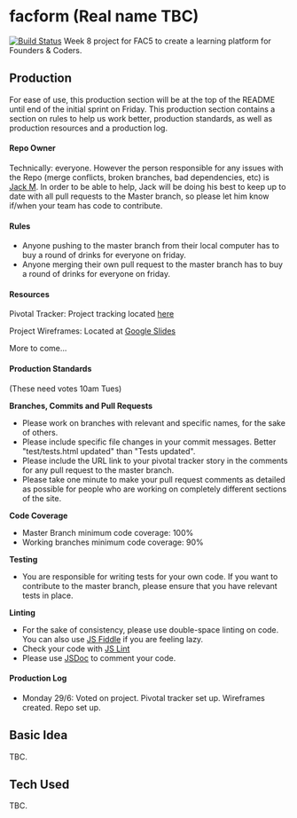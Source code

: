 # facform (Real name TBC)
[![Build Status](https://travis-ci.org/foundersandcoders/facform.svg)](https://travis-ci.org/foundersandcoders/facform)
Week 8 project for FAC5 to create a learning platform for Founders & Coders.

## Production
For ease of use, this production section will be at the top of the README until end of the initial sprint on Friday. This production section contains a section on rules to help us work better, production standards, as well as production resources and a production log.
#### Repo Owner
Technically: everyone. However the person responsible for any issues with the Repo (merge conflicts, broken branches, bad dependencies, etc) is [Jack M](https://github.com/jackpandas). In order to be able to help, Jack will be doing his best to keep up to date with all pull requests to the Master branch, so please let him know if/when your team has code to contribute.
#### Rules
+ Anyone pushing to the master branch from their local computer has to buy a round of drinks for everyone on friday.
+ Anyone merging their own pull request to the master branch has to buy a round of drinks for everyone on friday.  

#### Resources

Pivotal Tracker: Project tracking located [here](https://www.pivotaltracker.com/n/projects/1376992)

Project Wireframes: Located at [Google Slides](https://docs.google.com/presentation/d/1cWb6hFbg6THoIsz7FQiDJXwGlKGLkmeXTYfaZad_bc4/edit?pli=1#slide=id.ga28673939_0_1)

More to come... 

#### Production Standards  
(These need votes 10am Tues)

**Branches, Commits and Pull Requests**

+ Please work on branches with relevant and specific names, for the sake of others.
+ Please include specific file changes in your commit messages. Better "test/tests.html updated" than "Tests updated".
+ Please include the URL link to your pivotal tracker story in the comments for any pull request to the master branch.
+ Please take one minute to make your pull request comments as detailed as possible for people who are working on completely different sections of the site.

**Code Coverage**

+ Master Branch minimum code coverage: 100%
+ Working branches minimum code coverage: 90%

**Testing**

+ You are responsible for writing tests for your own code. If you want to contribute to the master branch, please ensure that you have relevant tests in place.

**Linting**

+ For the sake of consistency, please use double-space linting on code. You can also use [JS Fiddle](http://jsfiddle.net/) if you are feeling lazy.
+ Check your code with [JS Lint](http://jslint.com/)
+ Please use [JSDoc](https://github.com/docdis/learn-jsdoc) to comment your code.

#### Production Log
+ Monday 29/6: Voted on project. Pivotal tracker set up. Wireframes created. Repo set up.

## Basic Idea
TBC.
## Tech Used

TBC.